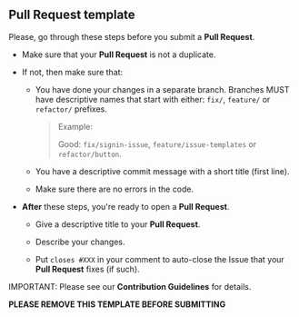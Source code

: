 ## Pull Request template

Please, go through these steps before you submit a **Pull Request**.

- Make sure that your **Pull Request** is not a duplicate.

- If not, then make sure that:

  - You have done your changes in a separate branch.
    Branches MUST have descriptive names that start with either:
    `fix/`, `feature/` or `refactor/` prefixes.

    > Example:
    >
    > Good: `fix/signin-issue`, `feature/issue-templates` or `refactor/button`.

  - You have a descriptive commit message with a short title (first line).

  - Make sure there are no errors in the code.

- **After** these steps, you're ready to open a **Pull Request**.

  - Give a descriptive title to your **Pull Request**.

  - Describe your changes.

  - Put `closes #XXX` in your comment to auto-close
    the Issue that your **Pull Request** fixes (if such).

IMPORTANT: Please see our **Contribution Guidelines** for details.

**PLEASE REMOVE THIS TEMPLATE BEFORE SUBMITTING**
